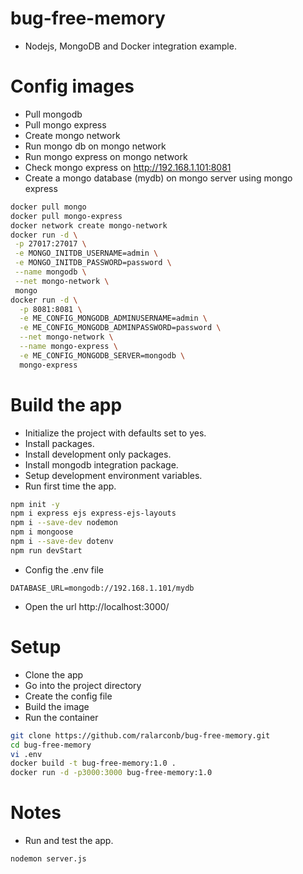 # bug-free-memory
- Nodejs, MongoDB and Docker integration example.
# Config images
- Pull mongodb
- Pull mongo express
- Create mongo network
- Run mongo db on mongo network
- Run mongo express on mongo network
- Check mongo express on http://192.168.1.101:8081
- Create a mongo database (mydb) on mongo server using mongo express
```sh
docker pull mongo
docker pull mongo-express
docker network create mongo-network
docker run -d \
 -p 27017:27017 \
 -e MONGO_INITDB_USERNAME=admin \
 -e MONGO_INITDB_PASSWORD=password \
 --name mongodb \
 --net mongo-network \
 mongo 
docker run -d \
  -p 8081:8081 \
  -e ME_CONFIG_MONGODB_ADMINUSERNAME=admin \
  -e ME_CONFIG_MONGODB_ADMINPASSWORD=password \
  --net mongo-network \
  --name mongo-express \
  -e ME_CONFIG_MONGODB_SERVER=mongodb \
  mongo-express
```
# Build the app
- Initialize the project with defaults set to yes.
- Install packages.
- Install development only packages.
- Install mongodb integration package.
- Setup development environment variables.
- Run first time the app.
```sh
npm init -y
npm i express ejs express-ejs-layouts
npm i --save-dev nodemon
npm i mongoose
npm i --save-dev dotenv
npm run devStart
```
- Config the .env file
```properties
DATABASE_URL=mongodb://192.168.1.101/mydb
```
- Open the url http://localhost:3000/
# Setup
- Clone the app
- Go into the project directory
- Create the config file
- Build the image
- Run the container
```sh
git clone https://github.com/ralarconb/bug-free-memory.git
cd bug-free-memory
vi .env
docker build -t bug-free-memory:1.0 .
docker run -d -p3000:3000 bug-free-memory:1.0
```
# Notes
- Run and test the app.
```sh
nodemon server.js
```